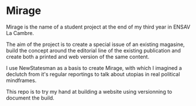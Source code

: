 Mirage
======

Mirage is the name of a student project at the end of my third year in ENSAV La Cambre.

The aim of the project is to create a special issue of an existing magasine, build the concept around the editorial line of the existing publication and create both a printed and web version of the same content.

I use NewStatesman as a basis to create Mirage, with which I imagined a declutch from it's regular reportings to talk about utopias in real political mindframes.

This repo is to try my hand at building a website using versionning to document the build.
